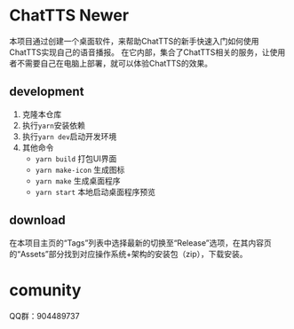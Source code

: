 # ChatTTS Newer

本项目通过创建一个桌面软件，来帮助ChatTTS的新手快速入门如何使用ChatTTS实现自己的语音播报。
在它内部，集合了ChatTTS相关的服务，让使用者不需要自己在电脑上部署，就可以体验ChatTTS的效果。

## development

1. 克隆本仓库
2. 执行`yarn`安装依赖
3. 执行`yarn dev`启动开发环境
4. 其他命令
    - `yarn build` 打包UI界面
    - `yarn make-icon` 生成图标
    - `yarn make` 生成桌面程序
    - `yarn start` 本地启动桌面程序预览

## download

在本项目主页的“Tags”列表中选择最新的切换至“Release”选项，在其内容页的“Assets”部分找到对应操作系统+架构的安装包（zip），下载安装。

# comunity

QQ群：904489737

